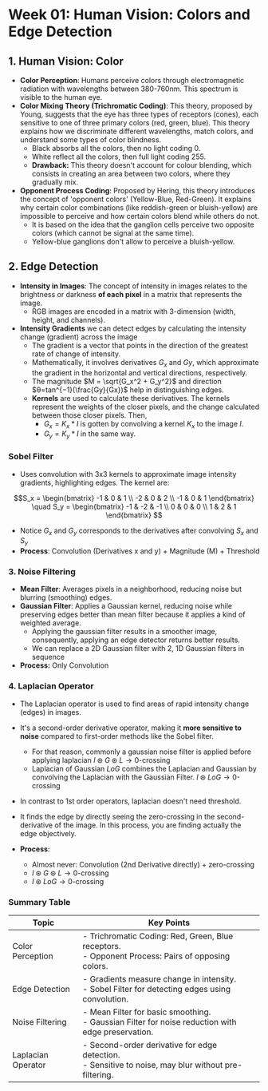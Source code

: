 # Week 01: Human Vision: Colors and Edge Detection

## 1. Human Vision: Color
- **Color Perception**: Humans perceive colors through electromagnetic radiation with wavelengths between 380-760nm. This spectrum is visible to the human eye.
- **Color Mixing Theory (Trichromatic Coding)**: This theory, proposed by Young, suggests that the eye has three types of receptors (cones), each sensitive to one of three primary colors (red, green, blue). This theory explains how we discriminate different wavelengths, match colors, and understand some types of color blindness.
    - Black absorbs all the colors, then no light coding 0.
    - White reflect all the colors, then full light coding 255.
    - **Drawback:** This theory doesn't account for colour blending, which consists in creating an area between two colors, where they gradually mix.
- **Opponent Process Coding**: Proposed by Hering, this theory introduces the concept of 'opponent colors' (Yellow-Blue, Red-Green). It explains why certain color combinations (like reddish-green or bluish-yellow) are impossible to perceive and how certain colors blend while others do not.
    - It is based on the idea that the ganglion cells perceive two opposite colors (which cannot be signal at the same time).
    - Yellow-blue ganglions don't allow to perceive a bluish-yellow.

## 2. Edge Detection
- **Intensity in Images**: The concept of intensity in images relates to the brightness or darkness **of each pixel** in a matrix that represents the image.
    - RGB images are encoded in a matrix with 3-dimension (width, height, and channels).
- **Intensity Gradients** we can detect edges by calculating the intensity change (gradient) across the image 
    - The gradient is a vector that points in the direction of the greatest rate of change of intensity. 
    - Mathematically, it involves derivatives $G_x$​ and $Gy$​, which approximate the gradient in the horizontal and vertical directions, respectively. 
    - The magnitude $M = \sqrt{G_x^2 + G_y^2}$​ and direction $θ=tan^{⁡−1}(\frac{Gy}{Gx})$ help in distinguishing edges.
    - **Kernels** are used to calculate these derivatives. The kernels represent the weights of the closer pixels, and the change calculated between those closer pixels. Then,
        - $G_x = K_x * I$ is gotten by convolving a kernel $K_x$ to the image $I$.
        - $G_y = K_y * I$ in the same way.


### Sobel Filter
- Uses convolution with 3x3 kernels to approximate image intensity gradients, highlighting edges. The kernel are:

$$S_x = \begin{bmatrix} -1 & 0 & 1 \\ -2 & 0 & 2 \\ -1 & 0 & 1 \end{bmatrix} \quad S_y = \begin{bmatrix} -1 & -2 & -1 \\ 0 & 0 & 0 \\ 1 & 2 & 1 \end{bmatrix}
$$

- Notice $G_x$ and $G_y$ corresponds to the derivatives after convolving $S_x$ and $S_y$
- **Process**: Convolution (Derivatives x and y) + Magnitude (M) + Threshold

### 3. Noise Filtering
- **Mean Filter**: Averages pixels in a neighborhood, reducing noise but blurring (smoothing) edges.
- **Gaussian Filter**: Applies a Gaussian kernel, reducing noise while preserving edges better than mean filter because it applies a kind of weighted average.
    - Applying the gaussian filter results in a smoother image, consequently, applying an edge detector returns better results.
    - We can replace a 2D Gaussian filter with 2, 1D Gaussian filters in sequence
- **Process:** Only Convolution 

### 4. Laplacian Operator
- The Laplacian operator is used to find areas of rapid intensity change (edges) in images. 
- It's a second-order derivative operator, making it **more sensitive to noise** compared to first-order methods like the Sobel filter.
    - For that reason, commonly a gaussian noise filter is applied before applying laplacian $I \circledast G \circledast L \rightarrow \text{0-crossing}$
    - Laplacian of Gaussian $LoG$ combines the Laplacian and Gaussian by convolving the Laplacian with the Gaussian Filter. $I \circledast LoG \rightarrow \text{0-crossing}$
- In contrast to 1st order operators, laplacian doesn't need threshold.
- It finds the edge by directly seeing the zero-crossing in the second-derivative of the image. In this process, you are finding actually the edge objectively.
    
- **Process**: 
    - Almost never: Convolution (2nd Derivative directly) + zero-crossing
    - $I \circledast G \circledast L \rightarrow \text{0-crossing}$
    - $I \circledast LoG \rightarrow \text{0-crossing}$

### Summary Table

| Topic              | Key Points                                                                                           |
|--------------------|------------------------------------------------------------------------------------------------------|
| Color Perception   | - Trichromatic Coding: Red, Green, Blue receptors. <br> - Opponent Process: Pairs of opposing colors. |
| Edge Detection     | - Gradients measure change in intensity. <br> - Sobel Filter for detecting edges using convolution.   |
| Noise Filtering    | - Mean Filter for basic smoothing. <br> - Gaussian Filter for noise reduction with edge preservation. |
| Laplacian Operator | - Second-order derivative for edge detection. <br> - Sensitive to noise, may blur without pre-filtering. |
